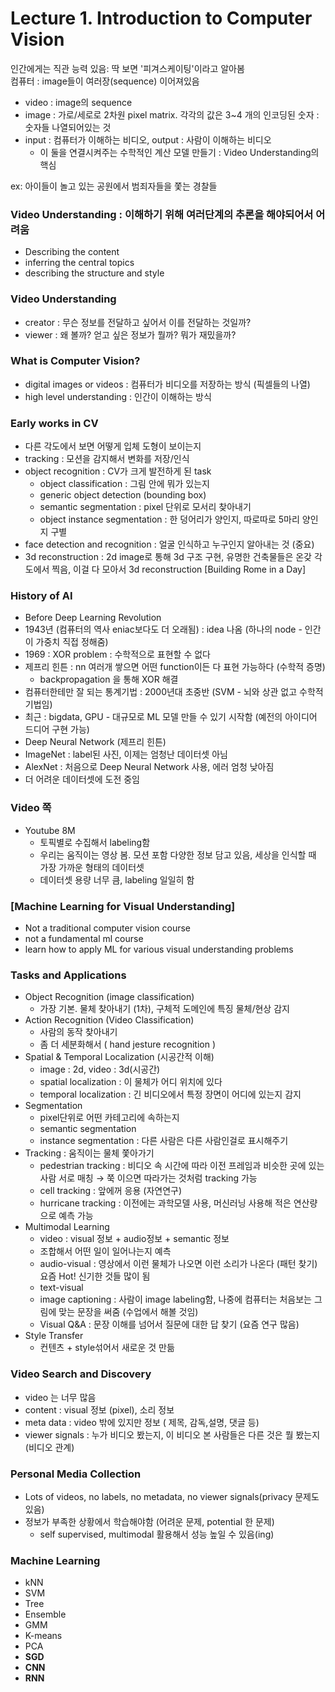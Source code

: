 # Lecture 1. Introduction to Computer Vision

인간에게는 직관 능력 있음: 딱 보면 '피겨스케이팅'이라고 알아봄  
컴퓨터 : image들이 여러장(sequence) 이어져있음 

- video : image의 sequence
- image :  가로/세로로 2차원 pixel matrix. 각각의 값은 3~4 개의 인코딩된 숫자 : 숫자들 나열되어있는 것
- input : 컴퓨터가 이해하는 비디오, output : 사람이 이해하는 비디오
    - 이 둘을 연결시켜주는 수학적인 계산 모델 만들기 : Video Understanding의 핵심  


ex: 아이들이 놀고 있는 공원에서 범죄자들을 쫓는 경찰들
### Video Understanding : 이해하기 위해 여러단계의 추론을 해야되어서 어려움
- Describing the content
- inferring the central topics
- describing the structure and style


### Video Understanding
- creator : 무슨 정보를 전달하고 싶어서 이를 전달하는 것일까?
- viewer : 왜 볼까? 얻고 싶은 정보가 뭘까? 뭐가 재밌을까?


### What is Computer Vision?
- digital images or videos : 컴퓨터가 비디오를 저장하는 방식 (픽셀들의 나열)
- high level understanding : 인간이 이해하는 방식


### Early works in CV
- 다른 각도에서 보면 어떻게 입체 도형이 보이는지
- tracking :  모션을 감지해서 변화를 저장/인식
- object recognition :  CV가 크게 발전하게 된 task
    - object classification : 그림 안에 뭐가 있는지
    - generic object detection (bounding box)
    - semantic segmentation : pixel 단위로 모서리 찾아내기
    - object instance segmentation : 한 덩어리가 양인지, 따로따로 5마리 양인지 구별
- face detection and recognition : 얼굴 인식하고 누구인지 알아내는 것 (중요)
- 3d reconstruction : 2d image로 통해 3d 구조 구현, 유명한 건축물들은 온갖 각도에서 찍음, 이걸 다 모아서 3d reconstruction [Building Rome in a Day]

### History of AI
- Before Deep Learning Revolution
- 1943년 (컴퓨터의 역사 eniac보다도 더 오래됨) : idea 나옴 (하나의 node - 인간이 가중치 직접 정해줌)
- 1969 : XOR problem : 수학적으로 표현할 수 없다
- 제프리 힌튼 : nn 여러개 쌓으면 어떤 function이든 다 표현 가능하다 (수학적 증명)
    - backpropagation 을 통해 XOR 해결
- 컴퓨터한테만 잘 되는 통계기법 : 2000년대 초중반 (SVM - 뇌와 상관 없고 수학적 기법임)
- 최근 : bigdata, GPU - 대규모로 ML 모델 만들 수 있기 시작함 (예전의 아이디어 드디어 구현 가능)
- Deep Neural Network (제프리 힌튼)
- ImageNet : label된 사진, 이제는 엄청난 데이터셋 아님
- AlexNet : 처음으로 Deep Neural Network 사용, 에러 엄청 낮아짐
- 더 어려운 데이터셋에 도전 중임

### Video 쪽
- Youtube 8M
    - 토픽별로 수집해서 labeling함
    - 우리는 움직이는 영상 봄. 모션 포함 다양한 정보 담고 있음, 세상을 인식할 때 가장 가까운 형태의 데이터셋
    - 데이터셋 용량 너무 큼, labeling 일일히 함

### [Machine Learning for Visual Understanding]

- Not a traditional computer vision course
- not a fundamental ml course
- learn how to apply ML for various visual understanding problems

### Tasks and Applications
- Object Recognition (image classification)
    - 가장 기본. 물체 찾아내기 (1차),  구체적 도메인에 특징 물체/현상 감지
- Action Recognition (Video Classification)
    - 사람의 동작 찾아내기
    - 좀 더 세분화해서 ( hand jesture recognition )
- Spatial & Temporal Localization (시공간적 이해)
    - image : 2d, video : 3d(시공간)
    - spatial localization : 이 물체가 어디 위치에 있다
    - temporal localization :  긴 비디오에서 특정 장면이 어디에 있는지 감지
- Segmentation
    - pixel단위로 어떤 카테고리에 속하는지
    - semantic segmentation
    - instance segmentation : 다른 사람은 다른 사람인걸로 표시해주기
- Tracking : 움직이는 물체 쫓아가기
    - pedestrian tracking : 비디오 속 시간에 따라 이전 프레임과 비슷한 곳에 있는 사람 서로 매칭 → 쭉 이으면 따라가는 것처럼 tracking 가능
    - cell tracking : 앞에꺼 응용 (자연연구)
    - hurricane tracking : 이전에는 과학모델 사용, 머신러닝 사용해 적은 연산량으로 예측 가능
- Multimodal Learning
    - video : visual 정보 + audio정보 +  semantic 정보
    - 조합해서 어떤 일이 일어나는지 예측
    - audio-visual : 영상에서 이런 물체가 나오면 이런 소리가 나온다 (패턴 찾기) 요즘 Hot! 신기한 것들 많이 됨
    - text-visual
    - image captioning : 사람이 image labeling함, 나중에 컴퓨터는 처음보는 그림에 맞는 문장을 써줌 (수업에서 해볼 것임)
    - Visual Q&A : 문장 이해를 넘어서 질문에 대한 답 찾기 (요즘 연구 많음)
- Style Transfer
    - 컨텐츠 + style섞어서 새로운 것 만듦
    

### Video Search and Discovery
- video 는 너무 많음
- content : visual 정보 (pixel),  소리 정보
- meta data : video 밖에 있지만 정보 ( 제목, 감독,설명, 댓글 등)
- viewer signals : 누가 비디오 봤는지, 이 비디오 본 사람들은 다른 것은 뭘 봤는지(비디오 관계)

### Personal Media Collection
- Lots of videos, no labels, no metadata, no viewer signals(privacy 문제도 있음)
- 정보가 부족한 상황에서 학습해야함 (어려운 문제, potential 한 문제)
    - self supervised, multimodal 활용해서 성능 높일 수 있음(ing)

### Machine Learning
- kNN
- SVM
- Tree
- Ensemble
- GMM
- K-means
- PCA
- **SGD**
- **CNN**
- **RNN**
